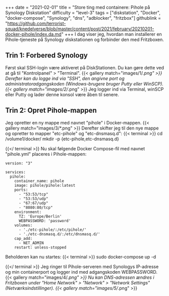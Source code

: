 +++
date = "2021-02-01"
title = "Store ting med containere: Pihole på Synology Diskstation"
difficulty = "level-3"
tags = ["diskstation", "Docker", "docker-compose", "Synology", "dns", "adblocker", "fritzbox"]
githublink = "https://github.com/terrorist-squad/knedelverse/blob/master/content/post/2021/february/20210201-docker-pihole/index.da.md"
+++
I dag viser jeg, hvordan man installerer en Pihole-tjeneste på Synology diskstationen og forbinder den med Fritzboxen.
## Trin 1: Forbered Synology
Først skal SSH-login være aktiveret på DiskStationen. Du kan gøre dette ved at gå til "Kontrolpanel" > "Terminal".
{{< gallery match="images/1/*.png" >}}
Derefter kan du logge ind via "SSH", den angivne port og administratoradgangskoden (Windows-brugere bruger Putty eller WinSCP).
{{< gallery match="images/2/*.png" >}}
Jeg logger ind via Terminal, winSCP eller Putty og lader denne konsol være åben til senere.
## Trin 2: Opret Pihole-mappen
Jeg opretter en ny mappe med navnet "pihole" i Docker-mappen.
{{< gallery match="images/3/*.png" >}}
Derefter skifter jeg til den nye mappe og opretter to mapper "etc-pihole" og "etc-dnsmasq.d":
{{< terminal >}}
cd /volume1/docker/
mkdir -p {etc-pihole,etc-dnsmasq.d}

{{</ terminal >}}
Nu skal følgende Docker Compose-fil med navnet "pihole.yml" placeres i Pihole-mappen:
```
version: "3"

services:
  pihole:
    container_name: pihole
    image: pihole/pihole:latest
    ports:
      - "53:53/tcp"
      - "53:53/udp"
      - "67:67/udp"
      - "8080:80/tcp"
    environment:
      TZ: 'Europe/Berlin'
      WEBPASSWORD: 'password'
    volumes:
      - './etc-pihole/:/etc/pihole/'
      - './etc-dnsmasq.d/:/etc/dnsmasq.d/'
    cap_add:
      - NET_ADMIN
    restart: unless-stopped

```
Beholderen kan nu startes:
{{< terminal >}}
sudo docker-compose up -d

{{</ terminal >}}
Jeg ringer til Pihole-serveren med Synologys IP-adresse og min containerport og logger ind med adgangskoden WEBPASSWORD.
{{< gallery match="images/4/*.png" >}}
Nu kan DNS-adressen ændres i Fritzboxen under "Home Network" > "Network" > "Network Settings" (Netværksindstillinger).
{{< gallery match="images/5/*.png" >}}
